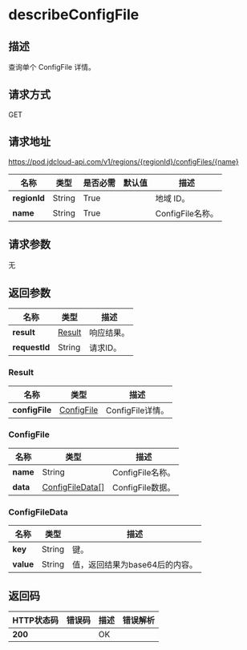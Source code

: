 # describeConfigFile


## 描述
查询单个 ConfigFile 详情。


## 请求方式
GET

## 请求地址
https://pod.jdcloud-api.com/v1/regions/{regionId}/configFiles/{name}

|名称|类型|是否必需|默认值|描述|
|---|---|---|---|---|
|**regionId**|String|True| |地域 ID。|
|**name**|String|True| |ConfigFile名称。|

## 请求参数
无


## 返回参数
|名称|类型|描述|
|---|---|---|
|**result**|[Result](describeConfigFile#result)| 响应结果。|
|**requestId**|String|请求ID。 |

### <div id="result">Result</div>
|名称|类型|描述|
|---|---|---|
|**configFile**|[ConfigFile](describeConfigFile#configfile)|ConfigFile详情。 |

### <div id="configFile">ConfigFile</div>
|名称|类型|描述|
|---|---|---|
|**name**|String|ConfigFile名称。|
|**data**|[ConfigFileData[]](describeconfigfile#configfiledata)|ConfigFile数据。|

### <div id="configfiledata">ConfigFileData</div>
|名称|类型|描述|
|---|---|---|
|**key**|String|键。|
|**value**|String|值，返回结果为base64后的内容。|

## 返回码
|HTTP状态码|错误码|描述|错误解析
|---|---|---|---|
|**200**||OK|
